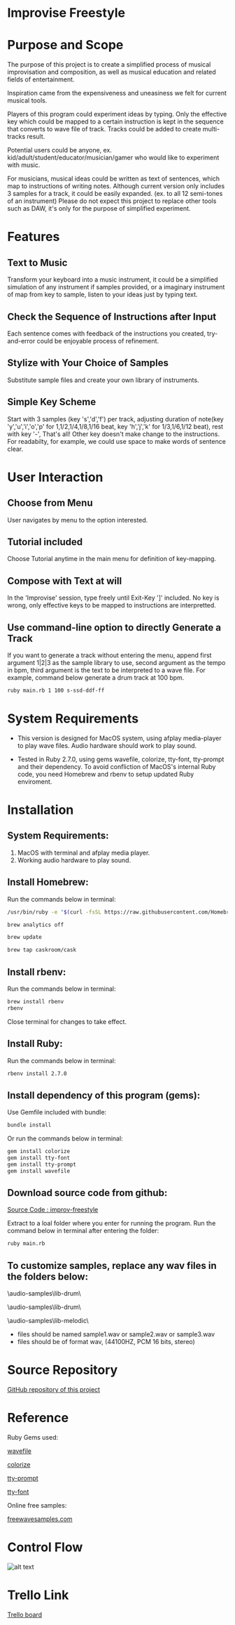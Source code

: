 <h1>Improvise Freestyle</h1>



# Purpose and Scope

The purpose of this project is to create a simplified process of musical improvisation and composition, as well as musical education and related fields of entertainment. 

Inspiration came from the expensiveness and uneasiness we felt for current musical tools. 

Players of this program could experiment ideas by typing. Only the effective key which could be mapped to a certain instruction is kept in the sequence that converts to wave file of track. Tracks could be added to create multi-tracks result.

Potential users could be anyone, ex. kid/adult/student/educator/musician/gamer who would like to experiment with music. 

For musicians, musical ideas could be written as text of sentences, which map to instructions of writing notes.  Although current version only includes 3 samples for a track, it could be easily expanded. (ex. to all 12 semi-tones of an instrument) Please do not expect this project to replace other tools such as DAW, it's only for the purpose of simplified experiment.

# Features

## Text to Music

Transform your keyboard into a music instrument, it could be a simplified simulation of any instrument if samples provided, or a imaginary instrument of map from key to sample, listen to your ideas just by typing text.

## Check the Sequence of Instructions after Input

Each sentence comes with feedback of the instructions you created, try-and-error could be enjoyable process of refinement.

## Stylize with Your Choice of Samples

Substitute sample files and create your own library of instruments.

## Simple Key Scheme

Start with 3 samples (key 's','d','f') per track,
adjusting duration of note(key 'y','u','i','o','p' for 1,1/2,1/4,1/8,1/16 beat, key 'h','j','k' for 1/3,1/6,1/12 beat),
rest with key '-',
That's all!
Other key doesn't make change to the instructions. For readabilty, for example, we could use space to make words of sentence clear.

# User Interaction

## Choose from Menu

User navigates by menu to the option interested.

## Tutorial included

Choose Tutorial anytime in the main menu for definition of key-mapping.

## Compose with Text at will

In the 'Improvise' session, type freely until Exit-Key ']' included. No key is wrong, only effective keys to be mapped to instructions are
interpretted.

## Use command-line option to directly Generate a Track

If you want to generate a track without entering the menu, append first argument 1|2|3 as the sample library to use, second argument as the tempo in bpm, third argument is the text to be interpreted to a wave file. For example, command below generate a drum track at 100 bpm.
```bash
ruby main.rb 1 100 s-ssd-ddf-ff
```

# System Requirements

* This version is designed for MacOS system, using afplay media-player to play wave files. Audio hardware should work to play sound.

* Tested in Ruby 2.7.0, using gems wavefile, colorize, tty-font, tty-prompt and their dependency. To avoid confliction of MacOS's internal Ruby code, you need Homebrew and rbenv to setup updated Ruby enviroment.

# Installation


## System Requirements:
1. MacOS with terminal and afplay media player.
2. Working audio hardware to play sound.

## Install Homebrew:
Run the commands below in terminal:


```bash
/usr/bin/ruby -e "$(curl -fsSL https://raw.githubusercontent.com/Homebrew/install/master/install)"

brew analytics off

brew update

brew tap caskroom/cask
```
## Install rbenv:

Run the commands below in terminal:
```bash
brew install rbenv
rbenv
```
Close terminal for changes to take effect.

## Install Ruby:
Run the commands below in terminal:
```bash
rbenv install 2.7.0
```

## Install dependency of this program (gems):
Use Gemfile included with bundle:
```bash
bundle install
```


Or run the commands below in terminal:
```bash
gem install colorize
gem install tty-font
gem install tty-prompt
gem install wavefile
```

## Download source code from github:
<a href="https://github.com/bcehmu/improv-freestyle/archive/master.zip">Source Code : improv-freestyle</a>

Extract to a loal folder where you enter for running the program. 
Run the command below in terminal after entering the folder:
```bash
ruby main.rb
```

## To customize samples, replace any wav files in the folders below:
\audio-samples\lib-drum\

\audio-samples\lib-drum\

\audio-samples\lib-melodic\

* files should be named sample1.wav or sample2.wav or sample3.wav
* files should be of format wav, (44100HZ, PCM 16 bits, stereo)



# Source Repository

<a href="https://github.com/bcehmu/improv-freestyle">GitHub repository of this project
</a>

# Reference


Ruby Gems used:

<a href="https://wavefilegem.com/">wavefile
</a>

<a href="https://rubygems.org/gems/colorize">colorize
</a>


<a href="https://rubygems.org/gems/tty-prompt">tty-prompt
</a>

<a href="https://rubygems.org/gems/tty-font">tty-font
</a>

Online free samples:

<a href="https://freewavesamples.com/">freewavesamples.com
</a>

# Control Flow

![alt text](docs/HaoGuoT1A2-controlflow.png)

# Trello Link

<a href="https://trello.com/b/TWs7MOic/improvfreestyle">Trello board
</a>


